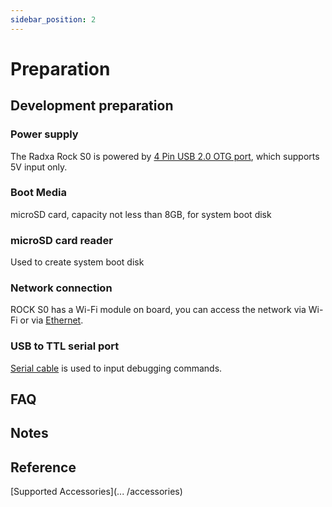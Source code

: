```yaml
---
sidebar_position: 2
---
```


# Preparation

## Development preparation

### Power supply

The Radxa Rock S0 is powered by [4 Pin USB 2.0 OTG port](/img/rockpi/s0/rocks0-otg-wire.webp), which supports 5V input only.

### Boot Media

microSD card, capacity not less than 8GB, for system boot disk

### microSD card reader

Used to create system boot disk

### Network connection

ROCK S0 has a Wi-Fi module on board, you can access the network via Wi-Fi or via [Ethernet](/img/rockpi/s0/rocks0-eth-wire.webp).

### USB to TTL serial port

[Serial cable](/rockpi/rocks0/low-level-dev/serial.md) is used to input debugging commands.

## FAQ

## Notes

## Reference

[Supported Accessories](... /accessories)
